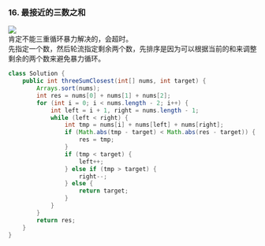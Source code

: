 ### 16. 最接近的三数之和
![](../../imgs/2019-01-18_213019.png)   
肯定不能三重循环暴力解决的，会超时。   
先指定一个数，然后轮流指定剩余两个数，先排序是因为可以根据当前的和来调整剩余的两个数来避免暴力循环。
```java
class Solution {
    public int threeSumClosest(int[] nums, int target) {
        Arrays.sort(nums);
        int res = nums[0] + nums[1] + nums[2];
        for (int i = 0; i < nums.length - 2; i++) {
            int left = i + 1, right = nums.length - 1;
            while (left < right) {
                int tmp = nums[i] + nums[left] + nums[right];
                if (Math.abs(tmp - target) < Math.abs(res - target)) {
                    res = tmp;
                }
                if (tmp < target) {
                    left++;
                } else if (tmp > target) {
                    right--;
                } else {
                    return target;
                }
            }
        }
        return res;
    }
}
```
